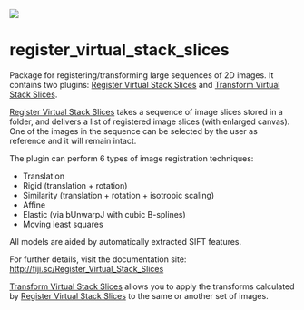 [![](https://github.com/fiji/register_virtual_stack_slices/actions/workflows/build-main.yml/badge.svg)](https://github.com/fiji/register_virtual_stack_slices/actions/workflows/build-main.yml)

register_virtual_stack_slices
=============================
Package for registering/transforming large sequences of 2D images. It contains two plugins: [Register Virtual Stack Slices](http://fiji.sc/Register_Virtual_Stack_Slices) and [Transform Virtual Stack Slices](http://fiji.sc/Transform_Virtual_Stack_Slices).

[Register Virtual Stack Slices](http://fiji.sc/Register_Virtual_Stack_Slices) takes a sequence of image slices stored in a folder, and delivers a list of registered image slices (with enlarged canvas). One of the images in the sequence can be selected by the user as reference and it will remain intact.

The plugin can perform 6 types of image registration techniques:

- Translation
- Rigid (translation + rotation)
- Similarity (translation + rotation + isotropic scaling)
- Affine
- Elastic (via bUnwarpJ with cubic B-splines)
- Moving least squares

All models are aided by automatically extracted SIFT features.

For further details, visit the documentation site: http://fiji.sc/Register_Virtual_Stack_Slices

[Transform Virtual Stack Slices](http://fiji.sc/Transform_Virtual_Stack_Slices) allows you to apply the transforms calculated by [Register Virtual Stack Slices](http://fiji.sc/Register_Virtual_Stack_Slices) to the same or another set of images.
